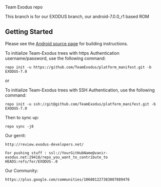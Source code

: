 Team Exodus repo

This branch is for our EXODUS branch, our android-7.0.0_r1 based ROM


Getting Started
---------------

Please see the [Android source page](http://source.android.com/source/index.html) for building instructions.

To initialize Team-Exodus trees with https Authentication username/password, use the following command:

    repo init -u https://github.com/TeamExodus/platform_manifest.git -b EXODUS-7.0

or

To initialize Team-Exodus trees with SSH Authentication, use the following command:

    repo init -u ssh://git@github.com/TeamExodus/platform_manifest.git -b EXODUS-7.0

Then to sync up:

    repo sync -j8

Our gerrit:

    http://review.exodus-developers.net/

    For pushing stuff : ssl://YourGitHubName@vanir-exodus.net:29418/repo_you_want_to_contribute_to HEADS:refs/for/EXODUS-.0

Our Community:

	https://plus.google.com/communities/106801227383087889476

